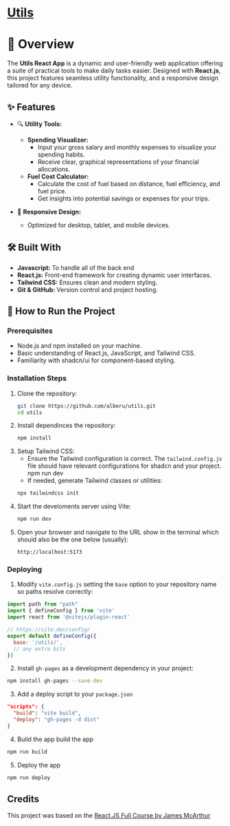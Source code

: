 # [Utils](https://alberu.github.io/utils/)

# 🌟 Overview

The **Utils React App** is a dynamic and user-friendly web application offering a suite of practical tools to make daily tasks easier. Designed with **React.js**, this project features seamless utility functionality, and a responsive design tailored for any device.

## ✨ Features

- 🔍 **Utility Tools:**
  - **Spending Visualizer:**
    - Input your gross salary and monthly expenses to visualize your spending habits.
    - Receive clear, graphical representations of your financial allocations.
  - **Fuel Cost Calculator:**
    - Calculate the cost of fuel based on distance, fuel efficiency, and fuel price.
    - Get insights into potential savings or expenses for your trips.

- 🎨 **Responsive Design:**
  - Optimized for desktop, tablet, and mobile devices.

## 🛠️ Built With

- **Javascript:** To handle all of the back end
- **React.js:** Front-end framework for creating dynamic user interfaces.
- **Tailwind CSS:** Ensures clean and modern styling.
- **Git & GitHub:** Version control and project hosting.

## 🚀 How to Run the Project

### Prerequisites

- Node.js and npm installed on your machine.
- Basic understanding of React.js, JavaScript, and Tailwind CSS.
- Familiarity with shadcn/ui for component-based styling.

### Installation Steps

1. Clone the repository:
   ```bash
   git clone https://github.com/alberu/utils.git
   cd utils
   ```
2. Install dependinces the repository:
   ```bash
   npm install
   ```
3. Setup Tailwind CSS:
   - Ensure the Tailwind configuration is correct. The `tailwind.config.js` file should have relevant configurations for shadcn and your project.
   npm run dev
   - If needed, generate Tailwind classes or utilities:
   ```bash
   npx tailwindcss init
   ```
4. Start the develoments server using Vite:
   ```bash
   npm run dev
   ```
5. Open your browser and navigate to the URL show in the terminal which should also be the one below (usually):
   ```
   http://localhost:5173
   ```

### Deploying

1. Modify `vite.config.js` setting the `base` option to your repository name so paths resolve correctly:
```javascript
import path from "path"
import { defineConfig } from 'vite'
import react from '@vitejs/plugin-react'

// https://vite.dev/config/
export default defineConfig({
  base: '/utils/',
  // any extra bits
})
```
2. Install `gh-pages` as a development dependency in your project:
```bash
npm install gh-pages --save-dev
```
3. Add a deploy script to your `package.json`
```json
"scripts": {
  "build": "vite build",
  "deploy": "gh-pages -d dist"
}
```
4. Build the app
build the app
```bash
npm run build
```
5. Deploy the app
```bash
npm run deploy
```

## Credits

This project was based on the [React.JS Full Course by James McArthur](https://smoljames.com/roadmap)


